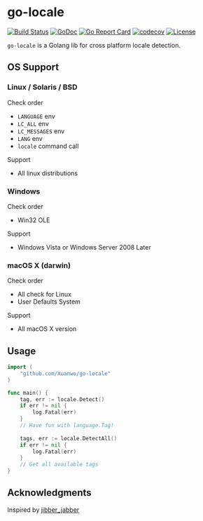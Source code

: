 # go-locale

[![Build Status](https://travis-ci.com/Xuanwo/go-locale.svg?branch=master)](https://travis-ci.com/Xuanwo/go-locale)
[![GoDoc](https://godoc.org/github.com/Xuanwo/go-locale?status.svg)](https://godoc.org/github.com/Xuanwo/go-locale)
[![Go Report Card](https://goreportcard.com/badge/github.com/Xuanwo/go-locale)](https://goreportcard.com/report/github.com/Xuanwo/go-locale)
[![codecov](https://codecov.io/gh/Xuanwo/go-locale/branch/master/graph/badge.svg)](https://codecov.io/gh/Xuanwo/go-locale)
[![License](https://img.shields.io/badge/license-apache%20v2-blue.svg)](https://github.com/Xuanwo/go-locale/blob/master/LICENSE)

`go-locale` is a Golang lib for cross platform locale detection.

## OS Support

### Linux / Solaris / BSD

Check order

- `LANGUAGE` env
- `LC_ALL` env
- `LC_MESSAGES` env
- `LANG` env
- `locale` command call

Support

- All linux distributions

### Windows

Check order

- Win32 OLE

Support

- Windows Vista or Windows Server 2008 Later

### macOS X (darwin)

Check order

- All check for Linux
- User Defaults System

Support

- All macOS X version

## Usage

```go
import (
    "github.com/Xuanwo/go-locale"
)

func main() {
	tag, err := locale.Detect()
    if err != nil {
        log.Fatal(err)
    }
    // Have fun with language.Tag!
    
    tags, err := locale.DetectAll()
    if err != nil {
        log.Fatal(err)
    }
    // Get all available tags
}
```

## Acknowledgments

Inspired by [jibber_jabber](https://github.com/cloudfoundry-attic/jibber_jabber)
